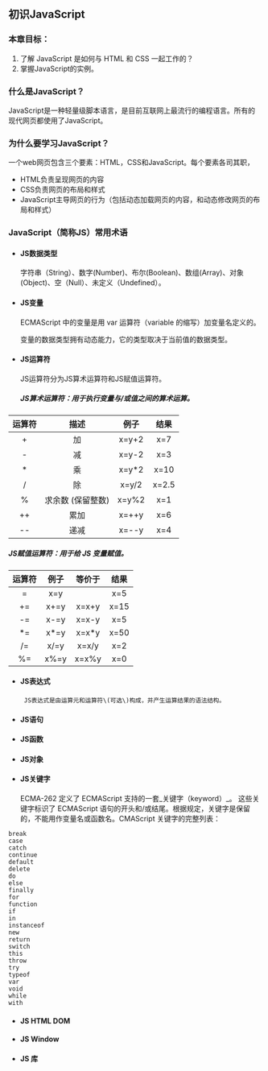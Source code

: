 ## 初识JavaScript

### 本章目标：

1. 了解 JavaScript 是如何与 HTML 和 CSS 一起工作的？
2. 掌握JavaScript的实例。

### 什么是JavaScript？

JavaScript是一种轻量级脚本语言，是目前互联网上最流行的编程语言。所有的现代网页都使用了JavaScript。

### 为什么要学习JavaScript？

一个web网页包含三个要素：HTML，CSS和JavaScript。每个要素各司其职，

* HTML负责呈现网页的内容
* CSS负责网页的布局和样式
* JavaScript主导网页的行为（包括动态加载网页的内容，和动态修改网页的布局和样式）

### JavaScript（简称JS）常用术语

* #### JS数据类型

  字符串（String）、数字\(Number\)、布尔\(Boolean\)、数组\(Array\)、对象\(Object\)、空（Null）、未定义（Undefined）。

* #### JS变量

  ECMAScript 中的变量是用 var 运算符（variable 的缩写）加变量名定义的。

  变量的数据类型拥有动态能力，它的类型取决于当前值的数据类型。

* #### JS运算符

  JS运算符分为JS算术运算符和JS赋值运算符。

  ##### JS算术运算符：用于执行变量与/或值之间的算术运算。

| **运算符** | **描述** | **例子** | **结果** |
| :---: | :---: | :---: | :---: |
| + | 加 | x=y+2 | x=7 |
| - | 减 | x=y-2 | x=3 |
| \* | 乘 | x=y\*2 | x=10 |
| / | 除 | x=y/2 | x=2.5 |
| % | 求余数 \(保留整数\) | x=y%2 | x=1 |
| ++ | 累加 | x=++y | x=6 |
| -- | 递减 | x=--y | x=4 |

##### JS赋值运算符：用于给 JS 变量赋值。

| **运算符** | **例子** | **等价于** | **结果** |
| :---: | :---: | :---: | :---: |
| = | x=y |  | x=5 |
| += | x+=y | x=x+y | x=15 |
| -= | x-=y | x=x-y | x=5 |
| \*= | x\*=y | x=x\*y | x=50 |
| /= | x/=y | x=x/y | x=2 |
| %= | x%=y | x=x%y | x=0 |

* #### JS表达式

       JS表达式是由运算元和运算符\(可选\)构成，并产生运算结果的语法结构。

* #### JS语句
* #### JS函数
* #### JS对象
* #### JS关键字

  ECMA-262 定义了 ECMAScript 支持的一套_关键字（keyword）_。 这些关键字标识了 ECMAScript 语句的开头和/或结尾。根据规定，关键字是保留的，不能用作变量名或函数名。CMAScript 关键字的完整列表：

```
break
case
catch
continue
default
delete
do
else
finally
for
function
if
in
instanceof
new
return
switch
this
throw
try
typeof
var
void
while
with
```

* #### JS HTML DOM
* #### JS Window
* #### JS 库

#### 




